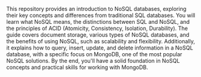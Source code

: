 This repository provides an introduction to NoSQL databases, exploring their key concepts and differences from traditional SQL databases. You will learn what NoSQL means, the distinctions between SQL and NoSQL, and the principles of ACID (Atomicity, Consistency, Isolation, Durability). The guide covers document storage, various types of NoSQL databases, and the benefits of using NoSQL, such as scalability and flexibility. Additionally, it explains how to query, insert, update, and delete information in a NoSQL database, with a specific focus on MongoDB, one of the most popular NoSQL solutions. By the end, you'll have a solid foundation in NoSQL concepts and practical skills for working with MongoDB.
